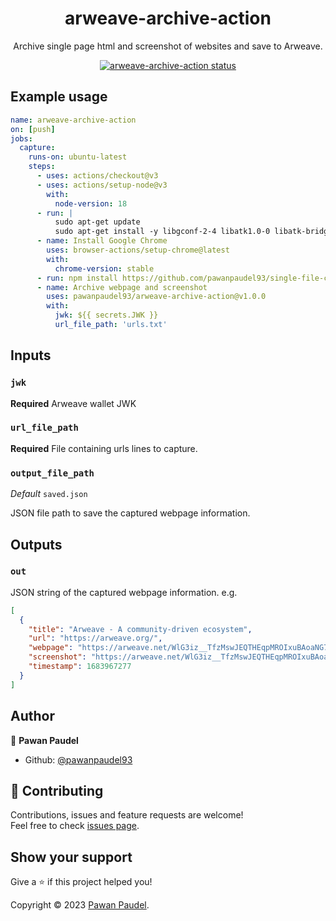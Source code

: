 <h1 align="center">arweave-archive-action</h1>
<p align="center">Archive single page html and screenshot of websites and save to Arweave.</p>

<p align="center">
  <a href="https://github.com/pawanpaudel93/arweave-archive-action/actions"><img alt="arweave-archive-action status" src="https://github.com/pawanpaudel93/arweave-archive-action/workflows/arweave-archive-action/badge.svg"></a>
</p>

## Example usage

```yaml
name: arweave-archive-action
on: [push]
jobs:
  capture:
    runs-on: ubuntu-latest
    steps:
      - uses: actions/checkout@v3
      - uses: actions/setup-node@v3
        with:
          node-version: 18
      - run: |
          sudo apt-get update
          sudo apt-get install -y libgconf-2-4 libatk1.0-0 libatk-bridge2.0-0 libgdk-pixbuf2.0-0 libgtk-3-0 libgbm-dev libnss3-dev libxss-dev libasound2
      - name: Install Google Chrome
        uses: browser-actions/setup-chrome@latest
        with:
          chrome-version: stable
      - run: npm install https://github.com/pawanpaudel93/single-file-cli
      - name: Archive webpage and screenshot
        uses: pawanpaudel93/arweave-archive-action@v1.0.0
        with:
          jwk: ${{ secrets.JWK }}
          url_file_path: 'urls.txt'
```

## Inputs

### `jwk`

**Required** Arweave wallet JWK

### `url_file_path`

**Required** File containing urls lines to capture.

### `output_file_path`

_Default_ `saved.json`

JSON file path to save the captured webpage information.

## Outputs

### `out`

JSON string of the captured webpage information.
e.g.  

```json
[
  {
    "title": "Arweave - A community-driven ecosystem",
    "url": "https://arweave.org/",
    "webpage": "https://arweave.net/WlG3iz__TfzMswJEQTHEqpMROIxuBAoaNG7owfhqwNM",
    "screenshot": "https://arweave.net/WlG3iz__TfzMswJEQTHEqpMROIxuBAoaNG7owfhqwNM/screenshot",
    "timestamp": 1683967277
  }
]
```

## Author

👤 **Pawan Paudel**

- Github: [@pawanpaudel93](https://github.com/pawanpaudel93)

## 🤝 Contributing

Contributions, issues and feature requests are welcome!<br />Feel free to check [issues page](https://github.com/pawanpaudel93/arweave-archive-action/issues).

## Show your support

Give a ⭐️ if this project helped you!

Copyright © 2023 [Pawan Paudel](https://github.com/pawanpaudel93).<br />

